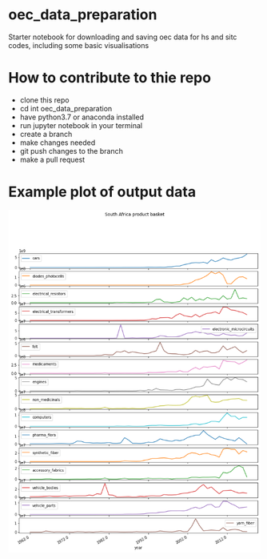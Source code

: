 # oec_data_preparation
Starter notebook for downloading and saving oec data for hs and sitc codes, including some basic visualisations

# How to contribute to thie repo

- clone this repo
- cd int oec_data_preparation
- have python3.7 or anaconda installed 
- run jupyter notebook in your terminal
- create a branch
- make changes needed
- git push changes to the branch
- make a pull request

# Example plot of output data

![Tile plot for export volume for 16 products](https://github.com/WoutersResearchGroup/oec_data_preparation/blob/master/tile_plot.png)
